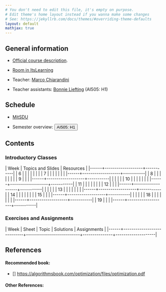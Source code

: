 ```yaml
---
# You don't need to edit this file, it's empty on purpose.
# Edit theme's home layout instead if you wanna make some changes
# See: https://jekyllrb.com/docs/themes/#overriding-theme-defaults
layout: default
mathjax: true
---
```



## General information

- [Official course description](https://odinlister.sdu.dk/fagbesk/internkode/AI505/).

- [Room in ItsLearning](https://sdu.itslearning.com/main.aspx?CourseID=39556)

- Teacher: [Marco Chiarandini](https://imada.sdu.dk/u/marco)

- Teacher assistants: [Bonnie Liefting](mailto:bliefting@imada.sdu.dk) (AI505: H1)


## Schedule

- <a href="https://skemaplan.sdu.dk/N400005101/f25">MitSDU</a>

<!-- <a href="https://mitsdu.sdu.dk/skema/activity/N330069101/e24">DM587</a> -->

<!-- <a href="https://mitsdu.sdu.dk/skema/activity/N330064101/e24">AI511</a> -->

<!--
- Alternative view: <a href="https://vis.aida.imada.sdu.dk/public/e23draft2/DM587">DM587</a>, <a href="https://vis.aida.imada.sdu.dk/public/e23draft2/DM579">DM579</a>
-->

- Semester overview: <button onclick="myFunction('ai505h1')" class="w3-btn w3-cell w3-left-align"> AI505: H1 <i class="fa fa-caret-down"></i></button>
  
<div id="ai505h1" class="w3-container w3-hide">
<div class="w3-responsive">
<div w3-include-html="./assets/ai505_h1.html"></div>
<script>
w3.includeHTML();
</script>
</div>
</div>




## Contents

### Introductory Classes

| Week | Topics and Slides | Resources |
|------+-------------------+-----------|
|    6 |                   |           |
|      |                   |           |
|    7 |                   |           |
|      |                   |           |
|------+-------------------+-----------|
|    8 |                   |           |
|      |                   |           |
|    9 |                   |           |
|------+-------------------+-----------|
|      |                   |           |
|   10 |                   |           |
|      |                   |           |
|------+-------------------+-----------|
|   11 |                   |           |
|      |                   |           |
|   12 |                   |           |
|------+-------------------+-----------|
|      |                   |           |
|   13 |                   |           |
|      |                   |           |
|------+-------------------+-----------|
|   14 |                   |           |
|      |                   |           |
|   15 |                   |           |
|------+-------------------+-----------|
|      |                   |           |
|   18 |                   |           |
|      |                   |           |
|------+-------------------+-----------|
|   19 |                   |           |
|------+-------------------+-----------|





<!--
<table>
<thead>
<tr>
<th width="5%">Week</th>
<th width="7%">Date</th>
<th width="43%">Topics and Slides</th>
<th width="44%">Suggested reading</th>
</tr>
</thead>
{% for lecture in site.data.lectures %}
{% assign date_format = site.minima.date_format | default: "%b %-d" %}
<tbody>
<tr>
<td>{{ lecture.week }}</td>
<td>{{ lecture.date | date: date_format }}</td>
<td>
{% if lecture.turl %}
<a class="post-link" href="{{ lecture.turl | absolute_url }}">{{ lecture.topics | escape }}</a>
{% else %}
{{ lecture.topics | escape }}
{% endif %}
</td>
<td>{{ lecture.sug_reading }}</td>
</tr>
</tbody>
{% endfor %}
</table>
-->

### Exercises and Assignments

| Week | Sheet                      | Topic           | Solutions     | Assignments        |
|------+----------------------------+---------------------------+---------------+--------------------|

## References

#### Recommended book:

- [] https://algorithmsbook.com/optimization/files/optimization.pdf

#### Other References:

